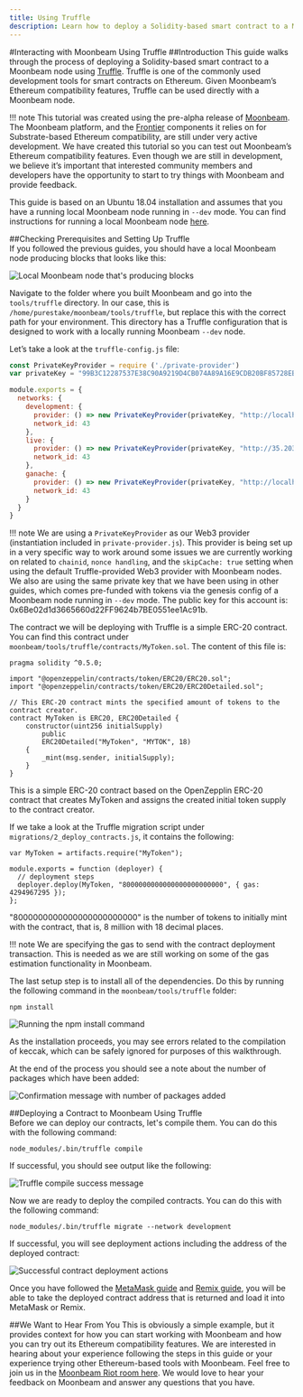 ```yaml
---
title: Using Truffle
description: Learn how to deploy a Solidity-based smart contract to a Moonbeam node using Truffle.
---
```


#Interacting with Moonbeam Using Truffle
##Introduction
This guide walks through the process of deploying a Solidity-based smart contract to a Moonbeam node using [Truffle](https://www.trufflesuite.com/).  Truffle is one of the commonly used development tools for smart contracts on Ethereum.  Given Moonbeam’s Ethereum compatibility features, Truffle can be used directly with a Moonbeam node.

!!! note
    This tutorial was created using the pre-alpha release of [Moonbeam](https://github.com/PureStake/moonbeam/tree/moonbeam-tutorials). The Moonbeam platform, and the [Frontier](https://github.com/paritytech/frontier) components it relies on for Substrate-based Ethereum compatibility, are still under very active development.  We have created this tutorial so you can test out Moonbeam’s Ethereum compatibility features.  Even though we are still in development, we believe it’s important that interested community members and developers have the opportunity to start to try things with Moonbeam and provide feedback.

This guide is based on an Ubuntu 18.04 installation and assumes that you have a running local Moonbeam node running in `--dev` mode.  You can find instructions for running a local Moonbeam node [here](/getting-started/setting-up-a-node/).

##Checking Prerequisites and Setting Up Truffle  
If you followed the previous guides, you should have a local Moonbeam node producing blocks that looks like this:

![Local Moonbeam node that's producing blocks](/images/using-truffle-1.png)

Navigate to the folder where you built Moonbeam and go into the `tools/truffle` directory.  In our case, this is `/home/purestake/moonbeam/tools/truffle`, but replace this with the correct path for your environment.  This directory has a Truffle configuration that is designed to work with a locally running Moonbeam `--dev` node.

Let’s take a look at the `truffle-config.js` file:

``` javascript
const PrivateKeyProvider = require ('./private-provider')
var privateKey = "99B3C12287537E38C90A9219D4CB074A89A16E9CDB20BF85728EBD97C343E342";

module.exports = {
  networks: {
    development: {
      provider: () => new PrivateKeyProvider(privateKey, "http://localhost:9933/", 43),
      network_id: 43
    },
    live: {
      provider: () => new PrivateKeyProvider(privateKey, "http://35.203.125.209:9933/", 43),
      network_id: 43
    },
    ganache: {
      provider: () => new PrivateKeyProvider(privateKey, "http://localhost:8545/", 43),
      network_id: 43
    }
  }
}
```

!!! note
    We are using a `PrivateKeyProvider` as our Web3 provider (instantiation included in `private-provider.js`).  This provider is being set up in a very specific way to work around some issues we are currently working on related to `chainid`, `nonce handling`, and the `skipCache: true` setting when using the default Truffle-provided Web3 provider with Moonbeam nodes.  We also are using the same private key that we have been using in other guides, which comes pre-funded with tokens via the genesis config of a Moonbeam node running in `--dev` mode.  The public key for this account is: 0x6Be02d1d3665660d22FF9624b7BE0551ee1Ac91b.

The contract we will be deploying with Truffle is a simple ERC-20 contract.  You can find this contract under `moonbeam/tools/truffle/contracts/MyToken.sol`.  The content of this file is:

```
pragma solidity ^0.5.0;

import "@openzeppelin/contracts/token/ERC20/ERC20.sol";
import "@openzeppelin/contracts/token/ERC20/ERC20Detailed.sol";

// This ERC-20 contract mints the specified amount of tokens to the contract creator.
contract MyToken is ERC20, ERC20Detailed {
    constructor(uint256 initialSupply)
        public
        ERC20Detailed("MyToken", "MYTOK", 18)
    {
        _mint(msg.sender, initialSupply);
    }
}
```

This is a simple ERC-20 contract based on the OpenZepplin ERC-20 contract that creates MyToken and assigns the created initial token supply to the contract creator.

If we take a look at the Truffle migration script under `migrations/2_deploy_contracts.js`, it contains the following:

```
var MyToken = artifacts.require("MyToken");

module.exports = function (deployer) {
  // deployment steps
  deployer.deploy(MyToken, "8000000000000000000000000", { gas: 4294967295 });
};
```

"8000000000000000000000000" is the number of tokens to initially mint with the contract, that is, 8 million with 18 decimal places.

!!! note
    We are specifying the gas to send with the contract deployment transaction.  This is needed as we are still working on some of the gas estimation functionality in Moonbeam.

The last setup step is to install all of the dependencies.  Do this by running the following command in the `moonbeam/tools/truffle` folder: 

```
npm install
```

![Running the npm install command](/images/using-truffle-2.png)

As the installation proceeds, you may see errors related to the compilation of keccak, which can be safely ignored for purposes of this walkthrough.

At the end of the process you should see a note about the number of packages which have been added:

![Confirmation message with number of packages added](/images/using-truffle-3.png)

##Deploying a Contract to Moonbeam Using Truffle  
Before we can deploy our contracts, let's compile them. You can do this with the following command:

```
node_modules/.bin/truffle compile
```

If successful, you should see output like the following:

![Truffle compile success message](/images/using-truffle-4.png)

Now we are ready to deploy the compiled contracts.  You can do this with the following command:

```
node_modules/.bin/truffle migrate --network development
```

If successful, you will see deployment actions including the address of the deployed contract:

![Successful contract deployment actions](/images/using-truffle-5.png)

Once you have followed the [MetaMask guide](/getting-started/using-metamask/) and [Remix guide](/getting-started/using-remix/), you will be able to take the deployed contract address that is returned and load it into MetaMask or Remix.

##We Want to Hear From You
This is obviously a simple example, but it provides context for how you can start working with Moonbeam and how you can try out its Ethereum compatibility features.  We are interested in hearing about your experience following the steps in this guide or your experience trying other Ethereum-based tools with Moonbeam.  Feel free to join us in the [Moonbeam Riot room here](https://matrix.to/#/!dzULkAiPePEaverEEP:matrix.org?via=matrix.org&via=web3.foundation).  We would love to hear your feedback on Moonbeam and answer any questions that you have.  
